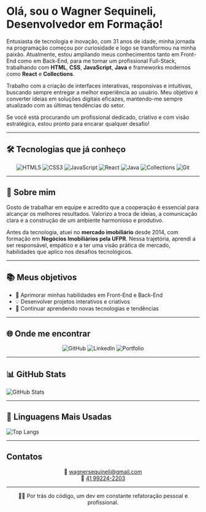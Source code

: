 # Olá, sou o Wagner Sequineli, Desenvolvedor em Formação! 

Entusiasta de tecnologia e inovação, com 31 anos de idade, minha jornada na programação começou por curiosidade e logo se transformou na minha paixão. Atualmente, estou ampliando meus conhecimentos tanto em Front-End como em Back-End, para me tornar um profissional Full-Stack, trabalhando com **HTML**, **CSS**, **JavaScript**, **Java** e frameworks modernos como **React** e **Collections**.

Trabalho com a criação de interfaces interativas, responsivas e intuitivas, buscando sempre entregar a melhor experiência ao usuário. Meu objetivo é converter ideias em soluções digitais eficazes, mantendo-me sempre atualizado com as últimas tendências do setor.

Se você está procurando um profissional dedicado, criativo e com visão estratégica, estou pronto para encarar qualquer desafio!

---

## 🛠 Tecnologias que já conheço

<div align="center">
  <img src="https://img.shields.io/badge/HTML5-E34F26?style=for-the-badge&logo=html5&logoColor=white" alt="HTML5" />
  <img src="https://img.shields.io/badge/CSS3-1572B6?style=for-the-badge&logo=css3&logoColor=white" alt="CSS3" />
  <img src="https://img.shields.io/badge/JavaScript-F7DF1E?style=for-the-badge&logo=javascript&logoColor=black" alt="JavaScript" />
  <img src="https://img.shields.io/badge/React-61DAFB?style=for-the-badge&logo=react&logoColor=black" alt="React" />
  <img src="https://img.shields.io/badge/java-%23ED8B00.svg?style=for-the-badge&logo=openjdk&logoColor=white" alt="Java" />
  <img src="https://img.shields.io/badge/Collections-blueviolet?style=for-the-badge" alt="Collections" />
  <img src="https://img.shields.io/badge/Git-F05032?style=for-the-badge&logo=git&logoColor=white" alt="Git" />
</div>


---

## 💬 Sobre mim

Gosto de trabalhar em equipe e acredito que a cooperação é essencial para alcançar os melhores resultados. Valorizo a troca de ideias, a comunicação clara e a construção de um ambiente harmonioso e produtivo.

Antes da tecnologia, atuei no **mercado imobiliário** desde 2014, com formação em **Negócios Imobiliários pela UFPR**. Nessa trajetória, aprendi a ser responsável, empático e a ter uma visão prática de mercado, habilidades que aplico nos desafios tecnológicos.

---

## 📚 Meus objetivos

- 📌 Aprimorar minhas habilidades em Front-End e Back-End
- 💡 Desenvolver projetos interativos e criativos
- 🧠 Continuar aprendendo novas tecnologias e tendências

---

## 🌐 Onde me encontrar

<div align="center">
  <img src="https://img.shields.io/badge/GitHub-181717?style=for-the-badge&logo=github&logoColor=white" alt="GitHub" />
  <img src="https://img.shields.io/badge/LinkedIn-0A66C2?style=for-the-badge&logo=linkedin&logoColor=white" alt="LinkedIn" />
  <img src="https://img.shields.io/badge/Portfolio-FF5722?style=for-the-badge&logo=todoist&logoColor=white" alt="Portfolio" />
</div>

---

## 📊 GitHub Stats
![GitHub Stats](https://github-readme-stats.vercel.app/api?username=wagnersequineli&theme=transparent&bg_color=000&border_color=30A3DC&show_icons=true&icon_color=30A3DC&title_color=E94D5F&text_color=FFF)

---

## 🧠 Linguagens Mais Usadas
![Top Langs](https://github-readme-stats-git-masterrstaa-rickstaa.vercel.app/api/top-langs/?username=wagnersequineli&layout=compact&bg_color=000&border_color=30A3DC&title_color=E94D5F&text_color=FFF)

---

## Contatos

<p align="center">
  📧 <a href="mailto:wagnersequineli@gmail.com">wagnersequineli@gmail.com</a><br>
  📱 <a href="https://wa.me/5541992242203">41 99224-2203</a>
</p>

---

<p align="center">
  🧑‍💻 Por trás do código, um dev em constante refatoração pessoal e profissional.
</p>
